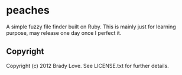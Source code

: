 # peaches

A simple fuzzy file finder built on Ruby. This is mainly just for learning purpose, may release one day once I perfect it.

<!--== Contributing to peaches-->
 
<!--* Check out the latest master to make sure the feature hasn't been implemented or the bug hasn't been fixed yet-->
<!--* Check out the issue tracker to make sure someone already hasn't requested it and/or contributed it-->
<!--* Fork the project-->
<!--* Start a feature/bugfix branch-->
<!--* Commit and push until you are happy with your contribution-->
<!--* Make sure to add tests for it. This is important so I don't break it in a future version unintentionally.-->
<!--* Please try not to mess with the Rakefile, version, or history. If you want to have your own version, or is otherwise necessary, that is fine, but please isolate to its own commit so I can cherry-pick around it.-->

## Copyright

Copyright (c) 2012 Brady Love. See LICENSE.txt for
further details.


